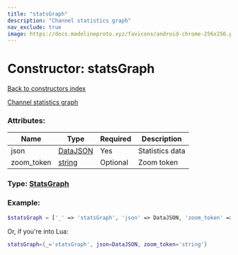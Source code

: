 ```yaml
---
title: "statsGraph"
description: "Channel statistics graph"
nav_exclude: true
image: https://docs.madelineproto.xyz/favicons/android-chrome-256x256.png
---
```

# Constructor: statsGraph  
[Back to constructors index](index.md)



[Channel statistics graph](https://core.telegram.org/api/stats)

### Attributes:

| Name     |    Type       | Required | Description |
|----------|---------------|----------|-------------|
|json|[DataJSON](../types/DataJSON.md) | Yes|Statistics data|
|zoom\_token|[string](../types/string.md) | Optional|Zoom token|



### Type: [StatsGraph](../types/StatsGraph.md)


### Example:

```php
$statsGraph = ['_' => 'statsGraph', 'json' => DataJSON, 'zoom_token' => 'string'];
```  


Or, if you're into Lua:

```lua
statsGraph={_='statsGraph', json=DataJSON, zoom_token='string'}

```


